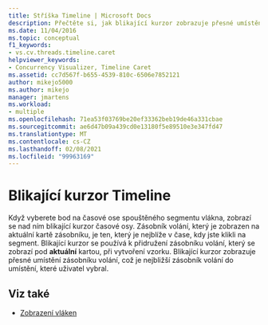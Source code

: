 ```yaml
---
title: Stříška Timeline | Microsoft Docs
description: Přečtěte si, jak blikající kurzor zobrazuje přesné umístění zásobníku volání, což je nejbližší zásobník volání do umístění, které uživatel vybral.
ms.date: 11/04/2016
ms.topic: conceptual
f1_keywords:
- vs.cv.threads.timeline.caret
helpviewer_keywords:
- Concurrency Visualizer, Timeline Caret
ms.assetid: cc7d567f-b655-4539-810c-6506e7852121
author: mikejo5000
ms.author: mikejo
manager: jmartens
ms.workload:
- multiple
ms.openlocfilehash: 71ea53f03769be20ef33362beb19de46a331cbae
ms.sourcegitcommit: ae6d47b09a439cd0e13180f5e89510e3e347fd47
ms.translationtype: MT
ms.contentlocale: cs-CZ
ms.lasthandoff: 02/08/2021
ms.locfileid: "99963169"
---
```

# <a name="timeline-caret"></a>Blikající kurzor Timeline
Když vyberete bod na časové ose spouštěného segmentu vlákna, zobrazí se nad ním blikající kurzor časové osy. Zásobník volání, který je zobrazen na aktuální kartě zásobníku, je ten, který je nejblíže v čase, kdy jste klikli na segment. Blikající kurzor se používá k přidružení zásobníku volání, který se zobrazí pod **aktuální** kartou, při vytvoření vzorku. Blikající kurzor zobrazuje přesné umístění zásobníku volání, což je nejbližší zásobník volání do umístění, které uživatel vybral.

## <a name="see-also"></a>Viz také
- [Zobrazení vláken](../profiling/threads-view-parallel-performance.md)